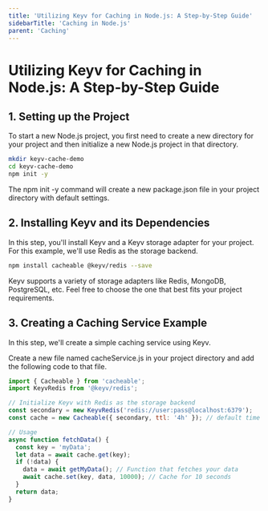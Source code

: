 ```yaml
---
title: 'Utilizing Keyv for Caching in Node.js: A Step-by-Step Guide'
sidebarTitle: 'Caching in Node.js'
parent: 'Caching'
---
```


# Utilizing Keyv for Caching in Node.js: A Step-by-Step Guide

## 1. Setting up the Project
To start a new Node.js project, you first need to create a new directory for your project and then initialize a new Node.js project in that directory.

```bash
mkdir keyv-cache-demo
cd keyv-cache-demo
npm init -y
```
The npm init -y command will create a new package.json file in your project directory with default settings.

## 2. Installing Keyv and its Dependencies
In this step, you'll install Keyv and a Keyv storage adapter for your project. For this example, we'll use Redis as the storage backend.

```bash
npm install cacheable @keyv/redis --save
```
Keyv supports a variety of storage adapters like Redis, MongoDB, PostgreSQL, etc. Feel free to choose the one that best fits your project requirements.

## 3. Creating a Caching Service Example
In this step, we'll create a simple caching service using Keyv.

Create a new file named cacheService.js in your project directory and add the following code to that file.

```javascript
import { Cacheable } from 'cacheable';
import KeyvRedis from '@keyv/redis';

// Initialize Keyv with Redis as the storage backend
const secondary = new KeyvRedis('redis://user:pass@localhost:6379');
const cache = new Cacheable({ secondary, ttl: '4h' }); // default time to live set to 4 hours

// Usage
async function fetchData() {
  const key = 'myData';
  let data = await cache.get(key);
  if (!data) {
    data = await getMyData(); // Function that fetches your data
    await cache.set(key, data, 10000); // Cache for 10 seconds
  }
  return data;
}
```
